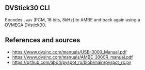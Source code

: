## DVStick30 CLI

Encodes `.wav` (PCM, 16 bits, 8kHz) to AMBE and back again using a [DVMEGA DVstick30](https://www.dvmega.nl/dvstick30/).

## References and sources

* https://www.dvsinc.com/manuals/USB-3000_Manual.pdf
* https://www.dvsinc.com/manuals/AMBE-3000R_manual.pdf
* https://github.com/abo4/pyspot_rx/blob/main/pyspot_rx.py
